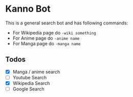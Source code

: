 # Kanno Bot

This is a general search bot and has following commands:

- For Wikipedia page do `-wiki something`
- For Anime page do `-anime name`
- For Manga page do `-manga name`

## Todos

- [x] Manga / anime search
- [ ] Youtube Search
- [x] Wikipedia Search
- [ ] Google Search
